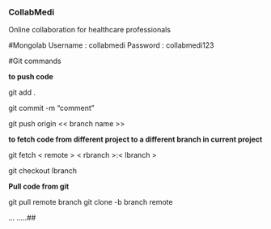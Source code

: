 ### CollabMedi
Online collaboration for healthcare professionals

#Mongolab
Username : collabmedi
Password : collabmedi123

#Git commands

**to push code**

git add .

git commit -m “comment”

git push origin << branch name >>


**to fetch code from different project to a different branch in current project**

git fetch < remote > < rbranch >:< lbranch >  

git checkout lbranch

**Pull code from git**

git pull remote branch
git clone -b branch remote

...
.....##
